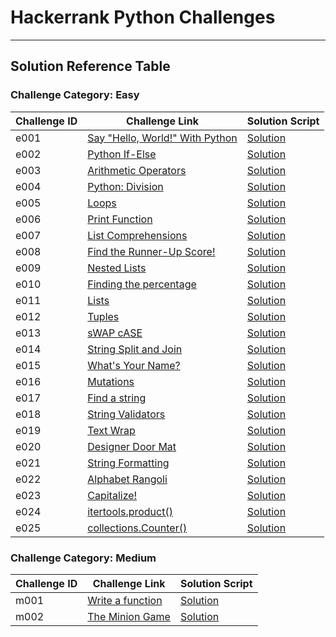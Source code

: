 # Hackerrank Python Challenges
---

## Solution Reference Table

### Challenge Category: Easy

| Challenge ID | Challenge Link | Solution Script |
|----|----------------|-----------------|
| e001  | [Say "Hello, World!" With Python](https://www.hackerrank.com/challenges/py-hello-world/problem) | [Solution](./easy/e001.py) |
| e002  | [Python If-Else](https://www.hackerrank.com/challenges/py-if-else/problem) | [Solution](./easy/e002.py) |
| e003  | [Arithmetic Operators](https://www.hackerrank.com/challenges/python-arithmetic-operators/problem) | [Solution](./easy/e003.py) |
| e004  | [Python: Division](https://www.hackerrank.com/challenges/python-division/problem) | [Solution](./easy/e004.py) |
| e005  | [Loops](https://www.hackerrank.com/challenges/python-loops/problem) | [Solution](./easy/e005.py) |
| e006  | [Print Function](https://www.hackerrank.com/challenges/python-print/problem) | [Solution](./easy/e006.py) |
| e007  | [List Comprehensions](https://www.hackerrank.com/challenges/list-comprehensions/problem) | [Solution](./easy/e007.py) |
| e008  | [Find the Runner-Up Score!](https://www.hackerrank.com/challenges/find-second-maximum-number-in-a-list/problem) | [Solution](./easy/e008.py) |
| e009  | [Nested Lists](https://www.hackerrank.com/challenges/nested-list/problem) | [Solution](./easy/e009.py) |
| e010  | [Finding the percentage](https://www.hackerrank.com/challenges/finding-the-percentage/problem) | [Solution](./easy/e010.py) |
| e011  | [Lists](https://www.hackerrank.com/challenges/python-lists/problem) | [Solution](./easy/e011.py) |
| e012  | [Tuples](https://www.hackerrank.com/challenges/python-tuples/problem) | [Solution](./easy/e012.py) |
| e013  | [sWAP cASE](https://www.hackerrank.com/challenges/swap-case/problem) | [Solution](./easy/e013.py) |
| e014  | [String Split and Join](https://www.hackerrank.com/challenges/python-string-split-and-join/problem) | [Solution](./easy/e014.py) |
| e015  | [What's Your Name?](https://www.hackerrank.com/challenges/whats-your-name/problem) | [Solution](./easy/e015.py) |
| e016  | [Mutations](https://www.hackerrank.com/challenges/python-mutations/problem) | [Solution](./easy/e016.py) |
| e017  | [Find a string](https://www.hackerrank.com/challenges/find-a-string/problem) | [Solution](./easy/e017.py) |
| e018  | [String Validators](https://www.hackerrank.com/challenges/string-validators/problem) | [Solution](./easy/e018.py) |
| e019  | [Text Wrap](https://www.hackerrank.com/challenges/text-wrap/problem) | [Solution](./easy/e019.py) |
| e020  | [Designer Door Mat](https://www.hackerrank.com/challenges/designer-door-mat/problem) | [Solution](./easy/e020.py) |
| e021  | [String Formatting](https://www.hackerrank.com/challenges/python-string-formatting/problem) | [Solution](./easy/e021.py) |
| e022  | [Alphabet Rangoli](https://www.hackerrank.com/challenges/alphabet-rangoli/problem) | [Solution](./easy/e022.py) |
| e023  | [Capitalize!](https://www.hackerrank.com/challenges/capitalize/problem) | [Solution](./easy/e023.py) |
| e024  | [itertools.product()](https://www.hackerrank.com/challenges/itertools-product/problem) | [Solution](./easy/e024.py) |
| e025  | [collections.Counter()](https://www.hackerrank.com/challenges/collections-counter/problem) | [Solution](./easy/e025.py) |







### Challenge Category: Medium

| Challenge ID | Challenge Link | Solution Script |
|----|----------------|-----------------|
| m001  | [Write a function](https://www.hackerrank.com/challenges/write-a-function/problem) | [Solution](./medium/m001.py) |
| m002  | [The Minion Game](https://www.hackerrank.com/challenges/the-minion-game/problem) | [Solution](./medium/m002.py) |